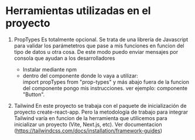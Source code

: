 # Herramientas utilizadas en el proyecto

1. PropTypes 
   Es totalmente opcional. 
   Se trata de una librería de Javascript para validar los parámetetros que pase a mis funciones en funcion del tipo de datos u otra cosa. De este modo puedo enviar mensajes por consola que ayudan a los desarrolladores
   - Instalar mediante npm
   - dentro del componente donde lo vaya a utilizar:  
      import propTypes from "prop-types"
      y más abajo fuera de la funcion del componente pongo mis instrucciones. ver ejemplo: componente "Button".


2. Tailwind
   En este proyecto se trabaja con el paquete de inicialización de proyecto create-react-app. 
   Pero la metodología de trabajo para integrar Tailwind varía en funcion de la herramienta que  utilicemos para inicializar un proyecto (Vite, Next.js, etc).
    Ver documentacion (https://tailwindcss.com/docs/installation/framework-guides)

    
